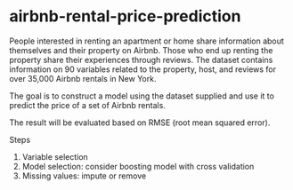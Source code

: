 # airbnb-rental-price-prediction

People interested in renting an apartment or home share information about themselves and their property on Airbnb. Those who end up renting the property share their experiences through reviews. The dataset contains information on 90 variables related to the property, host, and reviews for over 35,000 Airbnb rentals in New York.

The goal is to construct a model using the dataset supplied and use it to predict the price of a set of Airbnb rentals.

The result will be evaluated based on RMSE (root mean squared error).

Steps
1. Variable selection
2. Model selection: consider boosting model with cross validation
3. Missing values: impute or remove 
